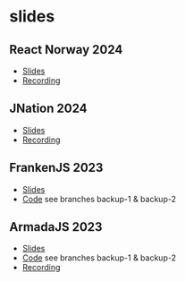 # slides

## React Norway 2024

- [Slides](./06-24-jnation.pdf)
- [Recording](https://www.youtube.com/live/w5WhcX0Q5NU?si=TaMDJZrO2E_NzC1Z&t=4447)

## JNation 2024

- [Slides](./06-24-jnation.pdf)
- [Recording](https://www.youtube.com/live/kQqg2Z7AJCI?t=22001)

## FrankenJS 2023

- [Slides](./11-23-frankenjs.pdf)
- [Code](https://github.com/MaxKless/dans-extension) see branches backup-1 & backup-2

## ArmadaJS 2023

- [Slides](./10-23-armadajs.pdf)
- [Code](https://github.com/MaxKless/dans-extension) see branches backup-1 & backup-2
- [Recording](https://www.youtube.com/watch?v=bKqSwbOjhpE)
